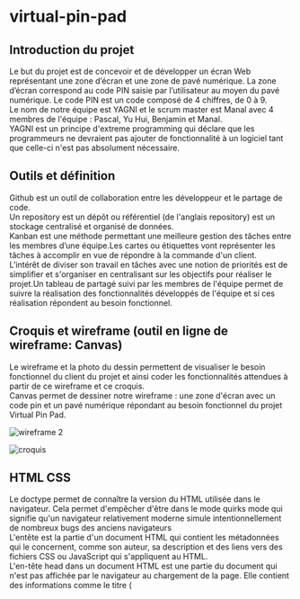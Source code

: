 # virtual-pin-pad
## Introduction du projet
Le but du projet est de concevoir et de développer un écran Web représentant une zone d’écran et une zone de pavé numérique. La zone d’écran correspond au code PIN saisie par l’utilisateur au moyen du pavé numérique. Le code PIN est un code composé de 4 chiffres, de 0 à 9.</br>
Le nom de notre équipe est YAGNI et le scrum master est Manal avec 4 membres de l'équipe : Pascal, Yu Hui, Benjamin et Manal.</br>
YAGNI est un principe d'extreme programming qui déclare que les programmeurs ne devraient pas ajouter de fonctionnalité à un logiciel tant que celle-ci n'est pas absolument nécessaire.</br>

## Outils et définition
Github est un outil de collaboration entre les développeur et le partage de code.</br>
Un repository est un  dépôt ou référentiel (de l'anglais repository) est un stockage centralisé et organisé de données.</br>
Kanban est une méthode  permettant une meilleure gestion des tâches entre les membres d’une équipe.Les cartes ou étiquettes vont représenter les tâches à accomplir en vue de répondre à la commande d'un client.</br>
L’intérêt de diviser son travail en tâches avec une notion de priorités est de simplifier et s'organiser en centralisant sur les objectifs pour réaliser le projet.Un tableau de partagé suivi par les membres de l'équipe permet de suivre la réalisation des fonctionnalités développés de l'équipe et si ces réalisation répondent au besoin fonctionnel.</br>


## Croquis et wireframe (outil en ligne de wireframe: Canvas)
Le wireframe et la photo du dessin permettent de visualiser le besoin fonctionnel du client du projet et ainsi coder les fonctionnalités attendues à partir de ce wireframe et ce croquis.</br>
Canvas permet de dessiner notre wireframe : une zone d'écran avec un code pin et un pavé numérique répondant au besoin fonctionnel du projet Virtual Pin Pad.
</br>


![wireframe 2](https://user-images.githubusercontent.com/81921513/142263350-4851f229-1b29-4e35-a456-6971f64be9ef.GIF)



![croquis](https://user-images.githubusercontent.com/81921513/142000590-760812f6-5950-4643-89c2-e8ddad6e8953.jpg)

## HTML CSS
Le doctype permet de connaître la version du HTML utilisée dans le navigateur. Cela permet d'empêcher d'être dans le mode quirks mode qui signifie  qu'un navigateur relativement moderne simule intentionnellement de nombreux bugs des anciens navigateurs</br>
L'entête est la partie d'un document HTML qui contient les métadonnées qui le concernent, comme son auteur, sa description et des liens vers des fichiers CSS ou JavaScript qui s'appliquent au HTML.</br>
L'en-tête head dans un document HTML est une partie du document qui n'est pas affichée par le navigateur au chargement de la page. Elle contient des informations comme le titre (<title>) de la page, des liens aux CSS.</br>
Le viewport du navigateur est la zone de la fenêtre dans laquelle le contenu web peut être vu;</br>
Il est nécessaire d'avoir les styles dans un fichier à part pour séparer le html (le contenu du site web) et le css (la mise en forme du site web) ainsi pour faciliter et adapter  les changements .</br>
Le modèle de boîtes en CSS permet de gèrer la mise en page en CSS ainsi que le positionnement des  contenus d'une page HTML.</br>
Un sélecteur est une expression qui indique au navigateur à quelle entité HTML s'applique la règle CSS correspondante.</br>
Les propriétés permettent de connaître quel style va être appliquer d'un élément html (color:green (la couleur sera verte)).</br>
Liens utilisés : </br>
https://developer.mozilla.org/fr/docs/Learn/HTML/Introduction_to_HTML (HTML) </br> 
https://developer.mozilla.org/fr/docs/Web/HTML/Viewport_meta_tag (meta viewport) </br> 
https://developer.mozilla.org/fr/docs/Learn/CSS/Building_blocks/The_box_model (modèle de box de CSS) </br> 
https://developer.mozilla.org/fr/docs/Learn/CSS/First_steps/Getting_started (fichier CSS) </br> 
https://developer.mozilla.org/fr/docs/Web/HTML/Element (balises HTML) </br> 
https://www.w3schools.com/css/css3_flexbox_container.asp (flex container)
                 
